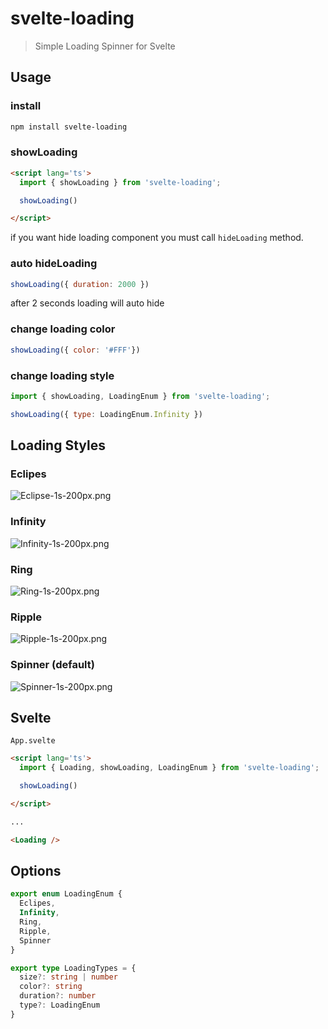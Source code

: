 # svelte-loading 

> Simple Loading Spinner for Svelte

## Usage

### install
```bash
npm install svelte-loading
```

### showLoading

```html
<script lang='ts'>
  import { showLoading } from 'svelte-loading';

  showLoading()

</script>
```

if you want hide loading component you must call `hideLoading` method.

### auto hideLoading

```js
showLoading({ duration: 2000 })
```

after 2 seconds loading will auto hide 

### change loading color

```js
showLoading({ color: '#FFF'})
```

### change loading style

```js
import { showLoading, LoadingEnum } from 'svelte-loading';

showLoading({ type: LoadingEnum.Infinity })
```


## Loading Styles
### Eclipes
![Eclipse-1s-200px.png](https://s2.loli.net/2022/07/28/O8I1W9RloG2MiwX.png)
### Infinity 
![Infinity-1s-200px.png](https://s2.loli.net/2022/07/28/4ZIKrlbj9sw2uaQ.png)
### Ring
![Ring-1s-200px.png](https://s2.loli.net/2022/07/28/kehFzLvB3X2Y7T4.png)
### Ripple
![Ripple-1s-200px.png](https://s2.loli.net/2022/07/28/549JkZwBYMohfUx.png)
### Spinner (default)
![Spinner-1s-200px.png](https://s2.loli.net/2022/07/28/6Yp8o2FKLDeuByk.png)

## Svelte 

`App.svelte`

```html
<script lang='ts'>
  import { Loading, showLoading, LoadingEnum } from 'svelte-loading';

  showLoading()

</script>

...

<Loading />
```

## Options

```ts
export enum LoadingEnum {
  Eclipes,
  Infinity,
  Ring,
  Ripple,
  Spinner
}

export type LoadingTypes = {
  size?: string | number
  color?: string
  duration?: number
  type?: LoadingEnum
}
```


